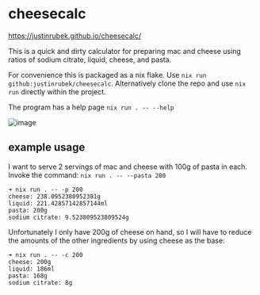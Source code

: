 # cheesecalc

https://justinrubek.github.io/cheesecalc/

This is a quick and dirty calculator for preparing mac and cheese using ratios of sodium citrate, liquid, cheese, and pasta.

For convenience this is packaged as a nix flake.
Use `nix run github:justinrubek/cheesecalc`.
Alternatively clone the repo and use `nix run` directly within the project.

The program has a help page `nix run . -- --help`

![image](https://user-images.githubusercontent.com/25621857/176759443-f9053164-cd1e-41d0-8f6e-9c5af6c0b5a4.png)


## example usage

I want to serve 2 servings of mac and cheese with 100g of pasta in each.
Invoke the command: `nix run . -- --pasta 200`
```
➜ nix run . -- -p 200
cheese: 238.0952380952381g
liquid: 221.42857142857144ml
pasta: 200g
sodium citrate: 9.523809523809524g
```

Unfortunately I only have 200g of cheese on hand, so I will have to reduce the amounts of the other ingredients by using cheese as the base:
```
➜ nix run . -- -c 200
cheese: 200g
liquid: 186ml
pasta: 168g
sodium citrate: 8g
```
